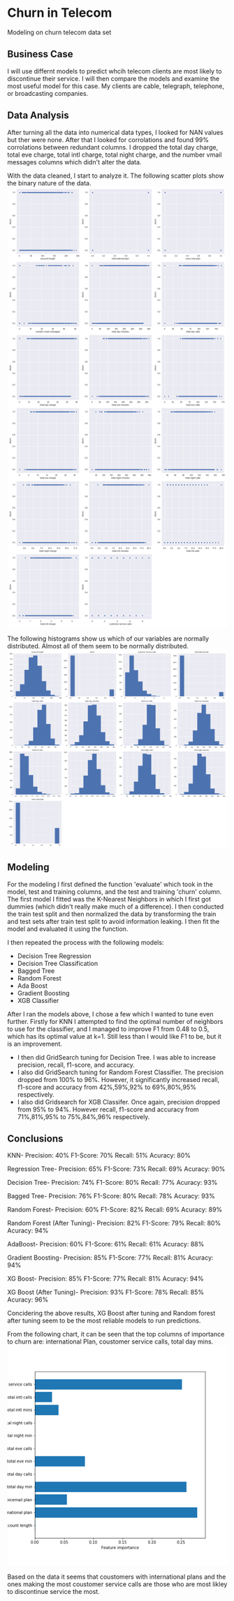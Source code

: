 # Churn in Telecom

Modeling on churn telecom data set

## Business Case

I will use differnt models to predict whcih telecom clients are most likely to discontinue their service. I will then compare the models and examine the most useful model for this case. My clients are cable, telegraph, telephone, or broadcasting companies. 

## Data Analysis

After turning all the data into numerical data types, I looked for NAN values but ther were none. After that I looked for corrolations and found 99% corrolations between redundant columns. I dropped the total day charge, total eve charge, total intl charge, total night charge, and the number vmail messages columns which didn't alter the data. 

With the data cleaned, I start to analyze it. The following scatter plots show the binary nature of the data.
![scatterplots](/figures/scatter-plots.png)

The following histograms show us which of our variables are normally distributed. Almost all of them seem to be normally distributed. 
![histograms](/figures/histogram-plots.png)

## Modeling

For the modeling I first defined the function 'evaluate' which took in the model, test and training columns, and the test and training 'churn' column. The first model I fitted was the K-Nearest Neighbors in which I first got dummies (which didn't really make much of a difference). I then conducted the train test split and then normalized the data by transforming the train and test sets after train test split to avoid information leaking. I then fit the model and evaluated it using the function.

I then repeated the process with the following models:
- Decision Tree Regression
- Decision Tree Classification
- Bagged Tree
- Random Forest
- Ada Boost
- Gradient Boosting
- XGB Classifier 

After I ran the models above, I chose a few which I wanted to tune even further. Firstly for KNN I attempted to find the optimal number of neighbors to use for the classifier, and I managed to improve F1 from 0.48 to 0.5, which has its optimal value at k=1. Still less than I would like F1 to be, but it is an improvement.
- I then did GridSearch tuning for Decision Tree. I was able to increase precision, recall, f1-score, and accuracy.
- I also did GridSearch tuning for Random Forest Classifier. The precision dropped from 100% to 96%. However, it significantly increased recall, f1-score and accuracy from 42%,59%,92% to 69%,80%,95% respectively. 
- I also did Gridsearch for XGB Classifer. Once again, precision dropped from 95% to 94%. However recall, f1-score and accuracy from 71%,81%,95% to 75%,84%,96% respectively.

## Conclusions

KNN-
Precision: 40%
F1-Score: 70%
Recall: 51%
Acuracy: 80%

Regression Tree-
Precision: 65%
F1-Score: 73%
Recall: 69%
Acuracy: 90%

Decision Tree-
Precision: 74%
F1-Score: 80%
Recall: 77%
Acuracy: 93%

Bagged Tree-
Precision: 76%
F1-Score: 80%
Recall: 78%
Acuracy: 93%

Random Forest-
Precision: 60%
F1-Score: 82%
Recall: 69%
Acuracy: 89%

Random Forest (After Tuning)-
Precision: 82%
F1-Score: 79%
Recall: 80%
Acuracy: 94%

AdaBoost-
Precision: 60%
F1-Score: 61%
Recall: 61%
Acuracy: 88%

Gradient Boosting-
Precision: 85%
F1-Score: 77%
Recall: 81%
Acuracy: 94%

XG Boost-
Precision: 85%
F1-Score: 77%
Recall: 81%
Acuracy: 94%

XG Boost (After Tuning)-
Precision: 93%
F1-Score: 78%
Recall: 85%
Acuracy: 96%

Concidering the above results, XG Boost after tuning and Random forest after tuning seem to be the most reliable models to run predictions. 

From the following chart, it can be seen that the top columns of importance to churn are: international Plan, coustomer service calls, total day mins.
![feature-imp-tree_clf](/figures/feature-imp-tree_clf.png)

Based on the data it seems that coustomers with international plans and the ones making the most coustomer service calls are those who are most likley to discontinue service the most. 
